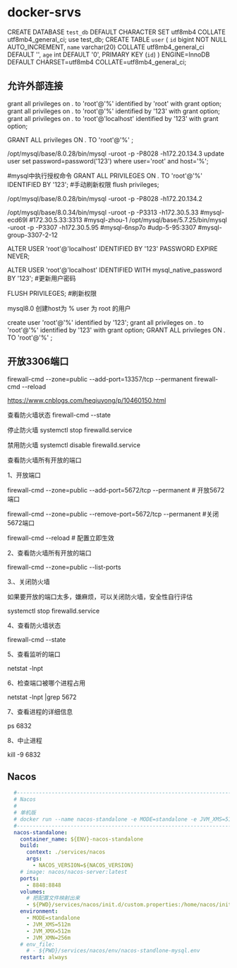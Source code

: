 # docker-srvs

CREATE DATABASE `test_db` DEFAULT CHARACTER SET utf8mb4 COLLATE utf8mb4_general_ci;
use test_db;
CREATE TABLE `user` (
  `id` bigint NOT NULL AUTO_INCREMENT,
  `name` varchar(20) COLLATE utf8mb4_general_ci DEFAULT '',
  `age` int DEFAULT '0',
  PRIMARY KEY (`id`)
) ENGINE=InnoDB DEFAULT CHARSET=utf8mb4 COLLATE=utf8mb4_general_ci;

## 允许外部连接

grant all privileges on *.* to 'root'@'%' identified by 'root' with grant option;
grant all privileges on *.* to 'root'@'%' identified by '123' with grant option;
grant all privileges on *.* to 'root'@'localhost' identified by '123' with grant option;

GRANT ALL privileges ON *.* TO 'root'@'%' ;

/opt/mysql/base/8.0.28/bin/mysql -uroot -p -P8028 -h172.20.134.3 
update user set password=password('123') where user='root' and host='%';

#mysql中执行授权命令
GRANT ALL PRIVILEGES ON *.* TO 'root'@'%' IDENTIFIED BY '123';
#手动刷新权限
flush privileges;

/opt/mysql/base/8.0.28/bin/mysql -uroot -p -P8028 -h172.20.134.2 

/opt/mysql/base/8.0.34/bin/mysql -uroot -p -P3313 -h172.30.5.33 #mysql-ecd69l #172.30.5.33:3313 #mysql-zhou-1
/opt/mysql/base/5.7.25/bin/mysql -uroot -p -P3307 -h172.30.5.95 #mysql-6nsp7o #udp-5-95:3307 #mysql-group-3307-2-12

ALTER USER 'root'@'localhost' IDENTIFIED BY '123' PASSWORD EXPIRE NEVER;

ALTER USER 'root'@'localhost' IDENTIFIED WITH mysql_native_password BY '123'; #更新用户密码

FLUSH PRIVILEGES; #刷新权限


mysql8.0 创建host为 % user 为 root 的用户

create user 'root'@'%' identified by '123'; 
grant all privileges on *.* to 'root'@'%' identified by '123' with grant option; 
GRANT ALL privileges ON *.* TO 'root'@'%' ;

## 开放3306端口

firewall-cmd --zone=public --add-port=13357/tcp --permanent
firewall-cmd --reload

https://www.cnblogs.com/heqiuyong/p/10460150.html

查看防火墙状态
firewall-cmd --state

停止防火墙
systemctl stop firewalld.service

禁用防火墙
systemctl disable firewalld.service 

查看防火墙所有开放的端口

1、开放端口

firewall-cmd --zone=public --add-port=5672/tcp --permanent   # 开放5672端口

firewall-cmd --zone=public --remove-port=5672/tcp --permanent  #关闭5672端口

firewall-cmd --reload   # 配置立即生效

 

2、查看防火墙所有开放的端口

firewall-cmd --zone=public --list-ports

 

3.、关闭防火墙

如果要开放的端口太多，嫌麻烦，可以关闭防火墙，安全性自行评估

systemctl stop firewalld.service

 

4、查看防火墙状态

 firewall-cmd --state

 

5、查看监听的端口

netstat -lnpt

6、检查端口被哪个进程占用

netstat -lnpt |grep 5672



 

7、查看进程的详细信息

ps 6832



 

8、中止进程

kill -9 6832


## Nacos

```yaml
  #--------------------------------------------------------------------------
  # Nacos
  #
  # 单机版     
  # docker run --name nacos-standalone -e MODE=standalone -e JVM_XMS=512m -e JVM_XMX=512m -e JVM_XMN=256m -p 8848:8848 -d nacos/nacos-server:latest
  #--------------------------------------------------------------------------
  nacos-standalone:
    container_name: ${ENV}-nacos-standalone
    build:
      context: ./services/nacos
      args:
        - NACOS_VERSION=${NACOS_VERSION}
    # image: nacos/nacos-server:latest
    ports:
      - 8848:8848 
    volumes:
      # 把配置文件映射出来
      - ${PWD}/services/nacos/init.d/custom.properties:/home/nacos/init.d/custom.properties
    environment:
      - MODE=standalone                  
      - JVM_XMS=512m
      - JVM_XMX=512m
      - JVM_XMN=256m
    # env_file:
      # - ${PWD}/services/nacos/env/nacos-standlone-mysql.env
    restart: always
```